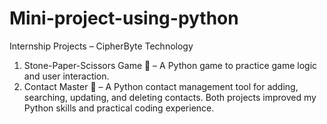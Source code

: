 # Mini-project-using-python
Internship Projects – CipherByte Technology
     
1. Stone-Paper-Scissors Game 🎯 – A Python game to practice game logic and user interaction.
2. Contact Master 📇 – A Python contact management tool for adding, searching, updating, and deleting contacts.
Both projects improved my Python skills and practical coding experience.